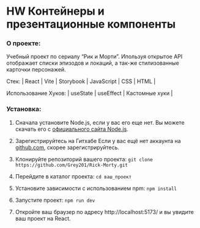 # HW Контейнеры и презентационные компоненты  

### О проекте:

Учебный проект по сериалу “Рик и Морти”. Ипользуя открытое API отображает списки эпизодов и локаций, а так-же стилизованные карточки персонажей.   
 
Стек:  | React | Vite | Storybook | JavaScript | CSS | HTML | 

Использование Хуков: | useState | useEffect | Кастомные хуки |

### Установка:

1. Сначала установите Node.js, если у вас его еще нет. Вы можете скачать его с [официального сайта Node.js](https://nodejs.org/).

2. Зарегистрируйтесь на Гитхабе
Если у вас ещё нет аккаунта на [github.com](https://github.com/join), скорее зарегистрируйтесь.

3. Клонируйте репозиторий вашего проекта:
   ``` git clone https://github.com/Grey201/Rick-Morty.git ```
4. Перейдите в каталог проекта:
```cd ваш_проект ```

5. Установите зависимости с использованием npm:
``` npm install ```

6. Запустите проект:
``` npm run dev ```

7. Откройте ваш браузер по адресу http://localhost:5173/ и вы увидите ваш проект на React. 
